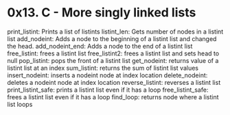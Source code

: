 # 0x13. C - More singly linked lists

print_listint: Prints a list of listints
listint_len: Gets number of nodes in a listint list
add_nodeint: Adds a node to the beginning of a listint list and changed the head.
add_nodeint_end: Adds a node to the end of a listint list
free_listint: frees a listint list
free_listint2: frees a listint list and sets head to null
pop_listint: pops the front of a listint list
get_nodeint: returns value of a listint list at an index
sum_listint: returns the sum of listint list values
insert_nodeint: inserts a nodeint node at index location
delete_nodeint: deletes a nodeint node at index location
reverse_listint: reverses a listint list
print_listint_safe: prints a listint list even if it has a loop
free_listint_safe: frees a listint list even if it has a loop
find_loop: returns node where a listint list loops

